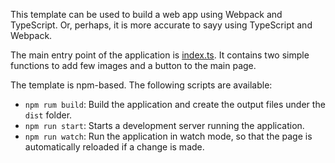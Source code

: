 This template can be used to build a web app using Webpack and TypeScript. Or, perhaps, it is more accurate to sayy using TypeScript and Webpack.

The main entry point of the application is [index.ts](src/index.ts). It contains two simple functions to add few images and a button to the main page. 

The template is npm-based. The following scripts are available:

- `npm rum build`: Build the application and create the output files under the `dist` folder.
- `npm run start`: Starts a development server running the application.
- `npm run watch`: Run the application in watch mode, so that the page is automatically reloaded if a change is made.

